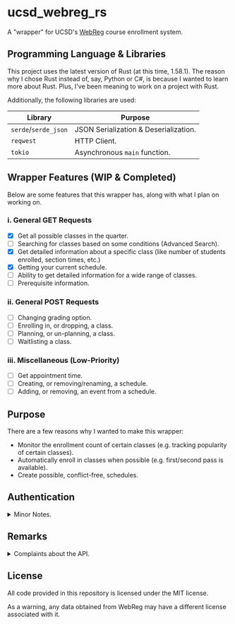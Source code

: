 # ucsd_webreg_rs
A "wrapper" for UCSD's [WebReg](https://act.ucsd.edu/webreg2/start) course enrollment system.

## Programming Language & Libraries
This project uses the latest version of Rust (at this time, 1.58.1). The reason why I chose Rust instead of, say, Python or C#, is because I wanted to learn more about Rust. Plus, I've been meaning to work on a project with Rust.

Additionally, the following libraries are used:

| Library              | Purpose                               |
|----------------------|---------------------------------------|
| `serde`/`serde_json` | JSON Serialization & Deserialization. |
| `reqwest`            | HTTP Client.                          |
| `tokio`              | Asynchronous `main` function.         |

## Wrapper Features (WIP & Completed)
Below are some features that this wrapper has, along with what I plan on working on.

### i. General GET Requests
- [x] Get all possible classes in the quarter.
- [ ] Searching for classes based on some conditions (Advanced Search).
- [x] Get detailed information about a specific class (like number of students enrolled, section times, etc.)
- [x] Getting your current schedule.
- [ ] Ability to get detailed information for a wide range of classes.
- [ ] Prerequisite information.

### ii. General POST Requests
- [ ] Changing grading option.
- [ ] Enrolling in, or dropping, a class.
- [ ] Planning, or un-planning, a class.
- [ ] Waitlisting a class.

### iii. Miscellaneous (Low-Priority)
- [ ] Get appointment time.
- [ ] Creating, or removing/renaming, a schedule.
- [ ] Adding, or removing, an event from a schedule.

## Purpose
There are a few reasons why I wanted to make this wrapper:
- Monitor the enrollment count of certain classes (e.g. tracking popularity of certain classes).
- Automatically enroll in classes when possible (e.g. first/second pass is available).
- Create possible, conflict-free, schedules.

## Authentication

<details>
<summary>Minor Notes.</summary>
<br> 

Originally, one of the biggest challenge I thought I would encounter was having to get around Duo (the 2FA system we use). However, it turns out that using your cookies from a previous (active authenticated) session will work (I'm not sure why it did not work the last time I tried).

In order to use the wrapper, you only need to provide the cookie that is a part of the request header (for example, when loading a new page in WebReg). You can find this cookie by going to your developer tab, monitoring the requests that WebReg makes, and then getting your cookie from there.

</details>

## Remarks

<details>
<summary>Complaints about the API.</summary>
<br> 


WebReg's internal API is probably one of the messiest APIs I've ever used (which complements well with the fact that WebReg itself is an annoying website to scrape). Granted, it's not like we were *supposed* to use it in this fashion, but sometimes I wonder if the reason why it's this messy is just so people don't use their internal API by itself, like me.

One reason why the code I have is so verbose is because I want to clean the internal API's JSON responses. There are a lot of things that one needs to consider when using their API. I'll name two in particular.

### Specific Course Details in General
For example, suppose I wanted to fetch specific details about CSE 100 (number of people enrolled, professor teaching it, etc.). I would get a JSON array where *one* element in said array could either be:
- A JSON object representing a repeating MWF lecture. So, this object would say that the lecture occurs every MWF.
- A JSON object representing a repeating Thursday discussion. So, this object would say that the discussion occurs every Thursday.
- A JSON object representing a midterm. So, this object would say that the midterm occurs on Feb. 5, 2022.
- A JSON object representing a final. So, this object would say that the final occurs on Mar. 16.

Rather than giving me one giant JSON where each discussion has an associated lecture, midterm, and final exam, WebReg gives it to me as 4 separate entities. This might not seem terrible; however, let's consider a bigger example. Suppose I have to deal with 4 sections of Math 20C, each with 5 discussions, 2 midterms, a MWF lecture, and a final. Well, instead of giving me a JSON array with 20 elements (one element for each discussion and associated lecture/midterm/final), WebReg would give me **36 elements**:
- 20 discussion elements.
- 8 midterm elements.
- 4 lecture elements.
- 4 final elements.

So, I need to find some way to "group" all of these elements together so that I get the desired 20 elements. Another thing to mention is that the way WebReg labels meeting types like Lectures and Discussions is different from the way it labels Midterms/Finals (there's more work that needs to be done). I won't go too in-depth on that for now.

### Specific Course Details in Schedule
If you thought that the above was terrible, the internal WebReg API decided that it would be a wonderful idea to split any multiple-day repeated meetings into their own elements. So, if I had a MWF lecture, rather than giving me one JSON object representing a MWF lecture (like what you would expect *above*), WebReg gives it to me as three separate JSON objects; one object representing a Monday lecture, another representing a Wednesday lecture, and a third representing a Friday lecture.

Let's suppose I was enrolled in the CSE 100 section described above (so I would have a MWF lecture, Thursday discussion, and a set midterm and final date), and I wanted to get information on my enrolled classes. Rather than giving me an array of 4 JSON objects like how I described above (which is also what you would *at least* expect if WebReg's internal API was *consistent*), they instead decided to give me a JSON array consisting of:
- A JSON object representing a repeating Monday lecture. So, this object would say that the lecture occurs every Monday.
- A JSON object representing a repeating Wednesday lecture. So, this object would say that the lecture occurs every Wednesday.
- A JSON object representing a repeating Friday lecture. So, this object would say that the lecture occurs every Friday.
- A JSON object representing a repeating Thursday discussion. So, this object would say that the discussion occurs every Thursday.
- A JSON object representing a midterm. So, this object would say that the midterm occurs on Feb. 5, 2022.
- A JSON object representing a final. So, this object would say that the final occurs on Mar. 16.

So, if I had 4 classes each with a repeating MWF lecture, repeating one-day discussion, a midterm, and a final, I would have **28** separate elements that I would need to somehow group together.

As you can imagine, consistency isn't exactly something WebReg cares about. There's obviously a lot more that I can complain about, but I'll hold off on that for now.

</details>


## License
All code provided in this repository is licensed under the MIT license. 

As a warning, any data obtained from WebReg may have a different license associated with it.
